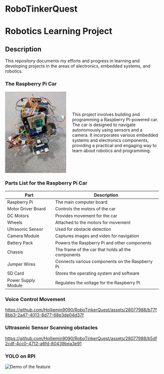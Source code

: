 # RoboTinkerQuest
# Robotics Learning Project
## Description
This repository documents my efforts and progress in learning and developing projects in the areas of electronics, embedded systems, and robotics. 

### The Raspberry Pi Car
<div style="display: flex; align-items: center;">
    <img src="car.jpg" alt="Car Image" width="200" style="margin-right: 20px;"/>
    <p>This project involves building and programming a Raspberry Pi-powered car. The car is designed to navigate autonomously using sensors and a camera. It incorporates various embedded systems and electronics components, providing a practical and engaging way to learn about robotics and programming.</p>
</div>

### Parts List for the Raspberry Pi Car
| Part                  | Description                                         |
|-----------------------|-----------------------------------------------------|
| Raspberry Pi          | The main computer board                             |
| Motor Driver Board    | Controls the motors of the car                      |
| DC Motors             | Provides movement for the car                       |
| Wheels                | Attached to the motors for movement                 |
| Ultrasonic Sensor     | Used for obstacle detection                         |
| Camera Module         | Captures images and video for navigation            |
| Battery Pack          | Powers the Raspberry Pi and other components        |
| Chassis               | The frame of the car that holds all the components  |
| Jumper Wires          | Connects various components on the Raspberry Pi     |
| SD Card               | Stores the operating system and software            |
| Power Supply Module   | Regulates the voltage for the Raspberry Pi          |


### Voice Control Movement
https://github.com/Holliemin9090/RoboTinkerQuest/assets/28077988/b77f8bb3-2a47-4013-8d77-68e3de04d37f


### Ultrasonic Sensor Scanning obstacles

https://github.com/Holliemin9090/RoboTinkerQuest/assets/28077988/b5df2cdf-4cc0-4712-a6fd-80439bea3e91


### YOLO on RPI
<img src="https://github.com/Holliemin9090/RoboTinkerQuest/blob/main/yolo_on_rpi.gif" width="800" alt="Demo of the feature">

